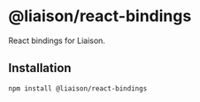 # @liaison/react-bindings

React bindings for Liaison.

## Installation

```
npm install @liaison/react-bindings
```
